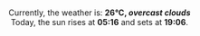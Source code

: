 <p  align="center"><br/>Currently, the weather is: <b> 26°C, <i>overcast clouds</i></b></br>Today, the sun rises at <b>05:16</b> and sets at <b>19:06</b>.</p>
